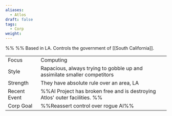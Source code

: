 ```yaml
---
aliases:
  - Atlos
draft: false
tags:
  - Corp
weight:
---
```

%%
%%
Based in LA.
Controls the government of [[South California]].

|                                          |                                                                            |
| ---------------------------------------- | -------------------------------------------------------------------------- |
| <span class="leftTH">Focus</span>        | Computing                                                                  |
| <span class="leftTH">Style</span>        | Rapacious, always trying to gobble up and assimilate smaller competitors   |
| <span class="leftTH">Strength</span>     | They have absolute rule over an area, LA                                   |
| <span class="leftTH">Recent Event</span> | %%AI Project has broken free and is destroying Atlos' outer facilities. %% |
| <span class="leftTH">Corp Goal</span>    | %%Reassert control over rogue AI%%                                         |
